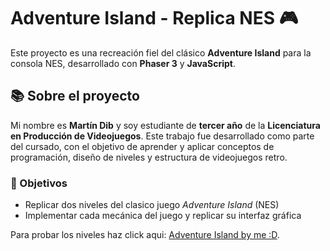 # Adventure Island - Replica NES 🎮

Este proyecto es una recreación fiel del clásico **Adventure Island** para la consola NES, desarrollado con **Phaser 3** y **JavaScript**.

## 📚 Sobre el proyecto

Mi nombre es **Martín Dib** y soy estudiante de **tercer año** de la **Licenciatura en Producción de Videojuegos**. Este trabajo fue desarrollado como parte del cursado, con el objetivo de aprender y aplicar conceptos de programación, diseño de niveles y estructura de videojuegos retro.

### 🎯 Objetivos

- Replicar dos niveles del clasico juego  *Adventure Island* (NES)
- Implementar cada mecánica del juego y replicar su interfaz gráfica

Para probar los niveles haz click aqui: <a href="https://adventureisland-dibmartin.netlify.app/" target="_blank" rel="noopener noreferrer">Adventure Island by me :D</a>.